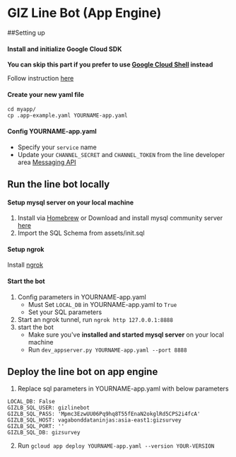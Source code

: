 # GIZ Line Bot (App Engine)

##Setting up
#### Install and initialize Google Cloud SDK
**You can skip this part if you prefer to use [Google Cloud Shell](https://cloud.google.com/shell/docs/quickstart) instead**

Follow instruction [here](https://cloud.google.com/appengine/docs/standard/go/download)

#### Create your new yaml file
```
cd myapp/
cp .app-example.yaml YOURNAME-app.yaml
```
#### Config YOURNAME-app.yaml
- Specify your `service` name
- Update your `CHANNEL_SECRET` and `CHANNEL_TOKEN` from the line developer area [Messaging API](https://developers.line.me/)

## Run the line bot locally
#### Setup mysql server on your local machine
1. Install via [Homebrew](https://gist.github.com/nrollr/3f57fc15ded7dddddcc4e82fe137b58e) or Download and install mysql community server [here](https://dev.mysql.com/downloads/mysql/)
2. Import the SQL Schema from assets/init.sql

#### Setup ngrok
Install [ngrok](https://ngrok.com/download)

#### Start the bot
1. Config parameters in YOURNAME-app.yaml
    - Must Set `LOCAL_DB` in YOURNAME-app.yaml to `True`
    - Set your SQL parameters
2. Start an ngrok tunnel, run `ngrok http 127.0.0.1:8888`
3. start the bot
    - Make sure you've **installed and started mysql server** on your local machine
    - Run `dev_appserver.py YOURNAME-app.yaml --port 8888`

## Deploy the line bot on app engine
1. Replace sql parameters in YOURNAME-app.yaml with below parameters
```
LOCAL_DB: False
GIZLB_SQL_USER: gizlinebot
GIZLB_SQL_PASS: 'Mpmc3EzwUU06Pq9hq8T55fEnaN2okglRd5CPS2i4fcA'
GIZLB_SQL_HOST: vagabonddataninjas:asia-east1:gizsurvey
GIZLB_SQL_PORT: ''
GIZLB_SQL_DB: gizsurvey
```
2. Run `gcloud app deploy YOURNAME-app.yaml --version YOUR-VERSION`
